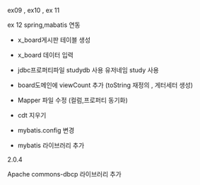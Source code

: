 ex09 , ex10 , ex 11

ex 12 spring,mabatis 연동

-  x_board게시판 테이블 생성  
- x_board 데이터 입력
- jdbc프로퍼티파일 studydb 사용 유저네임 study 사용 
- board도메인에 viewCount 추가 (toString 재정의 , 게터세터 생성)
- Mapper 파일 수정 (컬럼,프로퍼티 동기화)
- cdt 지우기 
- mybatis.config 변경 

- mybatis 라이브러리 추가 

 2.0.4

Apache commons-dbcp 라이브러리 추가 
